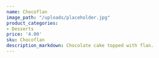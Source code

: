 ```yaml
---
name: Chocoflan
image_path: "/uploads/placeholder.jpg"
product_categories:
- Desserts
price: '4.00'
sku: Chocoflan
description_markdown: Chocolate cake topped with flan.
---
```

